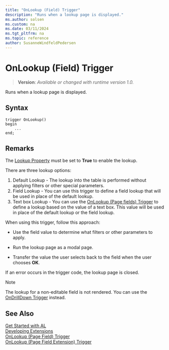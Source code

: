 ```yaml
---
title: "OnLookup (Field) Trigger"
description: "Runs when a lookup page is displayed."
ms.author: solsen
ms.custom: na
ms.date: 03/11/2024
ms.tgt_pltfrm: na
ms.topic: reference
author: SusanneWindfeldPedersen
---
```

[//]: # (START>DO_NOT_EDIT)
[//]: # (IMPORTANT:Do not edit any of the content between here and the END>DO_NOT_EDIT.)
[//]: # (Any modifications should be made in the .xml files in the ModernDev repo.)

# OnLookup (Field) Trigger
> **Version**: _Available or changed with runtime version 1.0._

Runs when a lookup page is displayed.


## Syntax
```AL
trigger OnLookup()
begin
    ...
end;
```



[//]: # (IMPORTANT: END>DO_NOT_EDIT)

## Remarks  

The [Lookup Property](../../properties/devenv-lookup-property.md) must be set to **True** to enable the lookup.

There are three lookup options:  

1. Default Lookup - The lookup into the table is performed without applying filters or other special parameters.  
2. Field Lookup - You can use this trigger to define a field lookup that will be used in place of the default lookup.  
3. Text box Lookup - You can use the [OnLookup \(Page fields\) Trigger](../pagefield/devenv-onlookup-pagefield-trigger.md) to define a lookup based on the value of a text box. This value will be used in place of the default lookup or the field lookup.  

When using this trigger, follow this approach:  

- Use the field value to determine what filters or other parameters to apply.  

- Run the lookup page as a modal page.  

- Transfer the value the user selects back to the field when the user chooses **OK**.  

 If an error occurs in the trigger code, the lookup page is closed.  

<!--NAV  
> [!NOTE]  
>  On non-editable fields in the [!INCLUDE[nav_windows](../includes/nav_windows_md.md)], the field gets its lookup action rendered as a hyperlink. In the [!INCLUDE[nav_web](../includes/nav_web_md.md)] the lookup for a non-editable field is not rendered. You can use the [OnDrillDown Trigger](devenv-OnDrillDown-Trigger.md) instead.  
-->
> [!NOTE]  
> The lookup for a non-editable field is not rendered. You can use the [OnDrillDown Trigger](../pagefield/devenv-ondrilldown-pagefield-trigger.md) instead.

## See Also  
[Get Started with AL](../../devenv-get-started.md)  
[Developing Extensions](../../devenv-dev-overview.md)  
[OnLookup (Page Field) Trigger](../pagefield/devenv-onlookup-pagefield-trigger.md)  
[OnLookup (Page Field Extension) Trigger](../pagefieldextension/devenv-onlookup-pagefieldextension-trigger.md)
